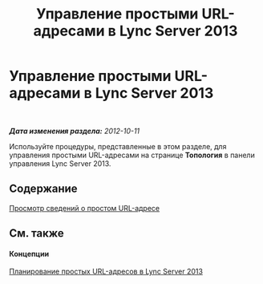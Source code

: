﻿---
title: Управление простыми URL-адресами в Lync Server 2013
TOCTitle: Управление простыми URL-адресами в Lync Server 2013
ms:assetid: 97ad8230-f422-462a-9ce4-6061fa7f2617
ms:mtpsurl: https://technet.microsoft.com/ru-ru/library/JJ688146(v=OCS.15)
ms:contentKeyID: 49888098
ms.date: 05/19/2016
mtps_version: v=OCS.15
ms.translationtype: HT
---

# Управление простыми URL-адресами в Lync Server 2013

 

_**Дата изменения раздела:** 2012-10-11_

Используйте процедуры, представленные в этом разделе, для управления простыми URL-адресами на странице **Топология** в панели управления Lync Server 2013.

## Содержание

[Просмотр сведений о простом URL-адресе](lync-server-2013-view-simple-url-details.md)

## См. также

#### Концепции

[Планирование простых URL-адресов в Lync Server 2013](lync-server-2013-planning-for-simple-urls.md)

